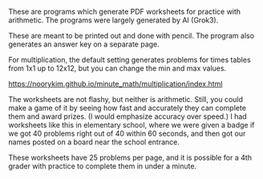 These are programs which generate PDF worksheets for practice with arithmetic.
The programs were largely generated by AI (Grok3).

These are meant to be printed out and done with pencil.
The program also generates an answer key on a separate page.

For multiplication, the default setting generates problems for times tables from 1x1 up to 12x12, but you can change the min and max values.

https://noorykim.github.io/minute_math/multiplication/index.html

The worksheets are not flashy, but neither is arithmetic. Still, you could make a game of it by seeing how fast and accurately they can complete them and award prizes. (I would emphasize accuracy over speed.)
I had worksheets like this in elementary school, where we were given a badge if we got 40 problems right out of 40 within 60 seconds, and then got our names posted on a board near the school entrance.

These worksheets have 25 problems per page, and it is possible for a 4th grader with practice to complete them in under a minute.
